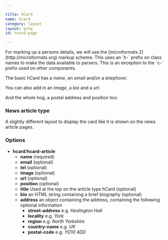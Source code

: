 ```yaml
---

title: hCard
name: hcard
category: layout
layout: q+tq
id: hcard-page

---
```


<div class="lead"><p>For marking up a persons details, we will use the [microformats 2](http://microformats.org) markup scheme. This uses an `h-` prefix on class names to make the data available to parsers. This is an exception to the `c-` prefix used on other components.</p></div>

The basic hCard has a _name_, an _email_ and/or a _telephone_:

<script>
component("hcard", {
  "name": "Chris Marsh",
  "email": "chris.marsh@york.ac.uk",
  "tel": "+44 (0)1904 324107"
});
</script>

You can also add in an _image_, a _bio_ and a _url_:

<script>
component("hcard", {
  "name": "Chris Marsh",
  "email": "chris.marsh@york.ac.uk",
  "tel": "+44 (0)1904 324107",
  "image": "/media/chris.jpg",
  "url": "http://www-users.york.ac.uk/~cm1438/",
  "bio": "<p>Chris is a front-end developer at the University of York. He's been developing websites for over ten years and started working at the university in early 2015.</p>"
});
</script>

And the whole hog, a postal address and position too:

<script>
component("hcard", {
  "name": "Chris Marsh",
  "email": "chris.marsh@york.ac.uk",
  "tel": "+44 (0)1904 324107",
  "image": "/media/chris.jpg",
  "url": "http://www-users.york.ac.uk/~cm1438/",
  "bio": "<p>Chris is a front-end developer at the University of York. He's been developing websites for over ten years and started working at the university in early 2015.</p>",
  "position": "Front-end web developer",
  "address": {
    "street-address": "Heslington Hall",
    "locality": "York",
    "postal-code": "YO10 5DD"
  }
});
</script>

### News article type

A slightly different layout to display the card like it is shown on the news article pages.

<script>
component("hcard-article", {
  "title": "Featured researcher",
  "name": "Chris Marsh",
  "image": "/media/chris.jpg",
  "email": "chris.marsh@york.ac.uk",
  "url": "http://www-users.york.ac.uk/~cm1438/",
  "position": "Front-end web developer",
  "bio": "<p>Chris is a front-end developer at the University of York. He's been developing websites for over ten years and started working at the university in early 2015.</p>"
});
</script>

### Options

* **hcard**/**hcard-article**
  * **name** (required)
  * **email** (optional)
  * **tel** (optional)
  * **image** (optional)
  * **url** (optional)
  * **position** (optional)
  * **title** Used at the top on the article type hCard (optional)
  * **bio** an HTML string containing a brief biography (optional)
  * **address** an object containing the address, containing the following optional information
    * **street-address** e.g. _Heslington Hall_
    * **locality** e.g. _York_
    * **region** e.g. _North Yorkshire_
    * **country-name** e.g. _UK_
    * **postal-code** e.g. _YO10 4DD_
